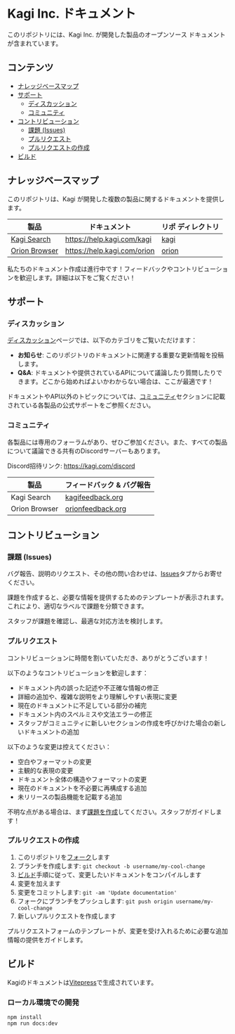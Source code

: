 # Kagi Inc. ドキュメント

このリポジトリには、Kagi Inc. が開発した製品のオープンソース ドキュメントが含まれています。

## コンテンツ

- [ナレッジベースマップ](#knowledgebase-map)
- [サポート](#support)
  - [ディスカッション](#discussions)
  - [コミュニティ](#community)
- [コントリビューション](#contributing)
  - [課題 (Issues)](#issues)
  - [プルリクエスト](#pull-requests)
  - [プルリクエストの作成](#creating-a-pull-request)
- [ビルド](#building)

## ナレッジベースマップ

このリポジトリは、Kagi が開発した複数の製品に関するドキュメントを提供します。

製品 | ドキュメント         | リポ ディレクトリ
--------|-----------------------|----------------
[Kagi Search](https://kagi.com) | https://help.kagi.com/kagi | [kagi](https://github.com/kagisearch/kagi-docs/tree/main/docs/kagi)
[Orion Browser](https://browser.kagi.com) | https://help.kagi.com/orion | [orion](https://github.com/kagisearch/kagi-docs/tree/main/docs/orion)

私たちのドキュメント作成は進行中です！フィードバックやコントリビューションを歓迎します。詳細は以下をご覧ください！

## サポート

### ディスカッション

[ディスカッション](https://github.com/kagisearch/kagi-docs/discussions)ページでは、以下のカテゴリをご覧いただけます：

- **お知らせ**: このリポジトリのドキュメントに関連する重要な更新情報を投稿します。
- **Q&A**: ドキュメントや提供されているAPIについて議論したり質問したりできます。どこから始めればよいかわからない場合は、ここが最適です！

ドキュメントやAPI以外のトピックについては、[コミュニティ](#community)セクションに記載されている各製品の公式サポートをご参照ください。

### コミュニティ

各製品には専用のフォーラムがあり、ぜひご参加ください。また、すべての製品について議論できる共有のDiscordサーバーもあります。

Discord招待リンク: https://kagi.com/discord

製品 | フィードバック & バグ報告
--------|-----------------------
Kagi Search | [kagifeedback.org](https://kagifeedback.org)
Orion Browser | [orionfeedback.org](https://orionfeedback.org)

## コントリビューション

### 課題 (Issues)

バグ報告、説明のリクエスト、その他の問い合わせは、[Issues](https://github.com/kagisearch/kagi-docs/issues)タブからお寄せください。

課題を作成すると、必要な情報を提供するためのテンプレートが表示されます。これにより、適切なラベルで課題を分類できます。

スタッフが課題を確認し、最適な対応方法を検討します。

### プルリクエスト

コントリビューションに時間を割いていただき、ありがとうございます！

以下のようなコントリビューションを歓迎します：

- ドキュメント内の誤った記述や不正確な情報の修正
- 詳細の追加や、複雑な説明をより理解しやすい表現に変更
- 現在のドキュメントに不足している部分の補完
- ドキュメント内のスペルミスや文法エラーの修正
- スタッフがコミュニティに新しいセクションの作成を呼びかけた場合の新しいドキュメントの追加

以下のような変更は控えてください：

- 空白やフォーマットの変更
- 主観的な表現の変更
- ドキュメント全体の構造やフォーマットの変更
- 現在のドキュメントを不必要に再構成する追加
- 未リリースの製品機能を記載する追加

不明な点がある場合は、まず[課題を作成](https://github.com/kagisearch/kagi-docs/issues/new/choose)してください。スタッフがガイドします！

### プルリクエストの作成

1. このリポジトリを[フォーク](https://github.com/kagisearch/kagi-docs/fork)します
2. ブランチを作成します: `git checkout -b username/my-cool-change`
3. [ビルド](#building)手順に従って、変更したいドキュメントをコンパイルします
4. 変更を加えます
5. 変更をコミットします: `git -am 'Update documentation'`
6. フォークにブランチをプッシュします: `git push origin username/my-cool-change`
7. 新しいプルリクエストを作成します

プルリクエストフォームのテンプレートが、変更を受け入れるために必要な追加情報の提供をガイドします。

## ビルド

Kagiのドキュメントは[Vitepress](https://vitepress.dev/)で生成されています。

### ローカル環境での開発

    npm install
    npm run docs:dev